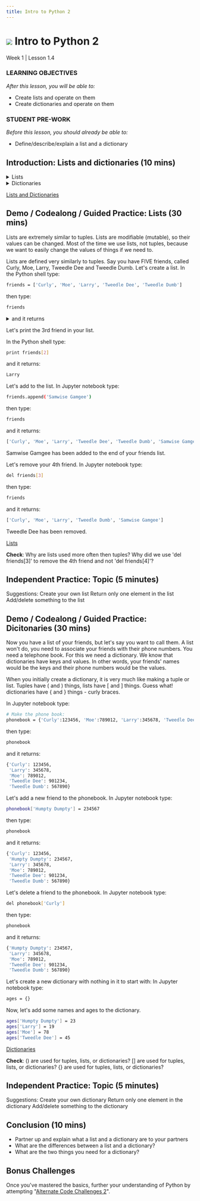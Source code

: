 ```yaml
---
title: Intro to Python 2
---
```


# ![](https://ga-dash.s3.amazonaws.com/production/assets/logo-9f88ae6c9c3871690e33280fcf557f33.png) Intro to Python 2
Week 1 | Lesson 1.4

### LEARNING OBJECTIVES
*After this lesson, you will be able to:*
- Create lists and operate on them
- Create dictionaries and operate on them

### STUDENT PRE-WORK
*Before this lesson, you should already be able to:*
- Define/describe/explain a list and a dictionary

<a name="introduction"></a>
## Introduction: Lists and dictionaries (10 mins)

<details>
<summary>
Lists
</summary>
```bash
A list of values. Each one of them is numbered, starting from zero - the first one is numbered zero, the second 1, the third 2, etc. You can remove values from the list, and add new values to the end. Example: The names of your friends.
```
</details>

<details>
<summary>
Dictionaries
</summary>
```bash
In a dictionary, you have an index of words, and for each of them a definition. In python, the word is called a key, and the definition a value. The values in a dictionary are not numbered - they are not in any specific order, either - the key does the same thing. You can add, remove, and modify the values in dictionaries. Example: telephone book.
```
</details>

[Lists and Dictionaries](http://sthurlow.com/python/lesson06/)


<a name="demo"></a>
## Demo / Codealong / Guided Practice: Lists (30 mins)

Lists are extremely similar to tuples. Lists are modifiable (mutable), so their values can be changed. Most of the time we use lists, not tuples, because we want to easily change the values of things if we need to.

Lists are defined very similarly to tuples. Say you have FIVE friends, called Curly, Moe, Larry, Tweedle Dee and Tweedle Dumb. Let's create a list.
In the Python shell type:
```bash
friends = ['Curly', 'Moe', 'Larry', 'Tweedle Dee', 'Tweedle Dumb']
```

then type:
```bash
friends
```
<details>
<summary>
and it returns
</summary>
```bash
['Curly', 'Moe', 'Larry', 'Tweedle Dee', 'Tweedle Dumb']
```
</details>

Let's print the 3rd friend in your list.

In the Python shell type:

```bash
print friends[2]
```

and it returns:
```bash
Larry
```

Let's add to the list.
In Jupyter notebook type:
```bash
friends.append('Samwise Gamgee')
```

then type:
```bash
friends
```

and it returns:
```bash
['Curly', 'Moe', 'Larry', 'Tweedle Dee', 'Tweedle Dumb', 'Samwise Gamgee']
```
Samwise Gamgee has been added to the end of your friends list.

Let's remove your 4th friend.
In Jupyter notebook type:
```bash
del friends[3]
```

then type:
```bash
friends
```

and it returns:
```bash
['Curly', 'Moe', 'Larry', 'Tweedle Dumb', 'Samwise Gamgee']
```
Tweedle Dee has been removed.


[Lists](http://sthurlow.com/python/lesson06/)

**Check**: Why are lists used more often then tuples?
Why did we use 'del friends[3]' to remove the 4th friend and not 'del friends[4]'?


<a name="ind-practice"></a>
## Independent Practice: Topic (5 minutes)
Suggestions:
Create your own list
Return only one element in the list
Add/delete something to the list


<a name="demo"></a>
## Demo / Codealong / Guided Practice: Dicitonaries (30 mins)

Now you have a list of your friends, but let's say you want to call them. A list won't
do, you need to associate your friends with their phone numbers. You need a telephone
book. For this we need a dictionary. We know that dictionaries have keys and values.
In other words, your friends' names would be the keys and their phone numbers
would be the values.

When you initially create a dictionary, it is very much like making a tuple or list.
Tuples have ( and ) things, lists have [ and ] things. Guess what! dictionaries
have { and } things - curly braces.

In Jupyter notebook type:
```bash
# Make the phone book:
phonebook = {'Curly':123456, 'Moe':789012, 'Larry':345678, 'Tweedle Dee':901234, 'Tweedle Dumb':567890}
```

then type:
```bash
phonebook
```

and it returns:
```bash
{'Curly': 123456,
 'Larry': 345678,
 'Moe': 789012,
 'Tweedle Dee': 901234,
 'Tweedle Dumb': 567890}
```

Let's add a new friend to the phonebook.
In Jupyter notebook type:
```bash
phonebook['Humpty Dumpty'] = 234567
```

then type:
```bash
phonebook
```

and it returns:
```bash
{'Curly': 123456,
 'Humpty Dumpty': 234567,
 'Larry': 345678,
 'Moe': 789012,
 'Tweedle Dee': 901234,
 'Tweedle Dumb': 567890}
```

Let's delete a friend to the phonebook.
In Jupyter notebook type:
```bash
del phonebook['Curly']
```

then type:
```bash
phonebook
```

and it returns:
```bash
{'Humpty Dumpty': 234567,
 'Larry': 345678,
 'Moe': 789012,
 'Tweedle Dee': 901234,
 'Tweedle Dumb': 567890}
```

Let's create a new dictionary with nothing in it to start with:
In Jupyter notebook type:
```bash
ages = {}
```

Now, let's add some names and ages to the dictionary.
```bash
ages['Humpty Dumpty'] = 23
ages['Larry'] = 19
ages['Moe'] = 78
ages['Tweedle Dee'] = 45
```

[Dictionaries](http://sthurlow.com/python/lesson06/)

**Check**:
() are used for tuples, lists, or dictionaries?
[] are used for tuples, lists, or dictionaries?
{} are used for tuples, lists, or dictionaries?


<a name="ind-practice"></a>
## Independent Practice: Topic (5 minutes)
Suggestions:
Create your own dictionary
Return only one element in the dictionary
Add/delete something to the dictionary

<a name="conclusion"></a>
## Conclusion (10 mins)
- Partner up and explain what a list and a dictionary are to your partners
- What are the differences between a list and a dictionary?
- What are the two things you need for a dictionary?

## Bonus Challenges
Once you've mastered the basics, further your understanding of Python by attempting "[Alternate Code Challenges 2](code/starter-code/Alternate%20Code%20Challenges%20-%20Week%201%20Lesson%201.2.ipynb)".
